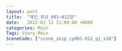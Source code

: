```yaml
---
layout: post
title:  "메인_회상_001~012장"
date:   2022-01-12 11:00:00 +0000
categories: Main
Tags: Story Main
SceneCode: ["scene_skip_cp001-012_q1_s10"]
---
```

